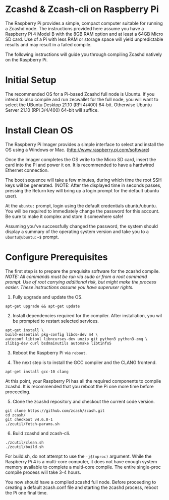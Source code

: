 # Zcashd & Zcash-cli on Raspberry Pi

The Raspberry Pi provides a simple, compact computer suitable for running a Zcashd node. The instructions provided here assume you have a Raspberry Pi 4 Model B with the 8GB RAM option and at least a 64GB Micro SD card. Use of a Pi with less RAM or storage space will yield unpredictable results and may result in a failed compile.

The following instructions will guide you through compiling Zcashd natively on the Raspberry Pi.

Initial Setup
=============

The recommended OS for a Pi-based Zcashd full node is Ubuntu. If you intend to also compile and run zecwallet for the full node, you will want to select the UBuntu Desktop 21.10 (RPi 4/400) 64-bit. Otherwise Ubuntu Server 21.10 (RPi 3/4/400) 64-bit will suffice. 


# Install Clean OS
The Raspberry Pi Imager provides a simple interface to select and install the OS using a Windows or Mac. (http://www.raspberry.pi.com/software)

Once the Imager completes the OS write to the Micro SD card, insert the card into the Pi and power it on. It is recommended to have a hardwired Ethernet connection.

The boot sequence will take a few minutes, during which time the root SSH keys will be generated. (NOTE: After the displayed time in seconds passes, pressing the Return key will bring up a login prompt for the default ubuntu user).

At the ``ubuntu:`` prompt, login using the default credentials ubuntu/ubuntu. You will be required to immediately change the password for this account. Be sure to make it complex and store it somewhere safe!

Assuming you've successfully changed the password, the system should display a summary of the operating system version and take you to a ``ubuntu@ubuntu:~$`` prompt. 

# Configure Prerequisites

The first step is to prepare the prequisite software for the zcashd compile.
*NOTE: All commands must be run via sudo or from a root command prompt. Use of root carrying additional risk, but might make the process easier. These instructions assume you have superuser rights.*

1. Fully upgrade and update the OS.

```
apt-get upgrade && apt-get update
```

2. Install dependencies required for the compiler. After installation, you wil be prompted to restart selected services.
```
apt-get install \
build-essential pkg-config libc6-dev m4 \
autoconf libtool libncurses-dev unzip git python3 python3-zmq \
zlib1g-dev curl bsdmainutils automake libtinfo5
```

3. Reboot the Raspberry Pi via ``reboot``.

4. The next step is to install the GCC compiler and the CLANG frontend.

```
apt-get install gcc-10 clang
```

At this point, your Raspberry Pi has all the required components to compile zcashd. It is recommended that you reboot the Pi one more time before proceeding.

5. Clone the zcashd repository and checkout the current code version.

```
git clone https://github.com/zcash/zcash.git
cd zcash/
git checkout v4.6.0-1
./zcutil/fetch-params.sh
```

6. Build zcashd and zcash-cli.

```
./zcutil/clean.sh
./zcutil/build.sh
```

For build.sh, do not attempt to use the ``-j$(nproc)`` argument. While the Raspberry Pi 4 is a multi-core computer, it does not have enough system memory available to complete a multi-core compile. The entire single-proc compile process will take 3-4 hours. 

You now should have a compiled zcashd full node. Before proceeding to creating a default zcash.conf file and starting the zcashd process, reboot the Pi one final time.
